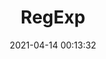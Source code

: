 ---
title: RegExp
date: 2021-04-14 00:13:32
permalink: /pages/bbfd9b/
categories:
  - 前端博文
  - javascript基础
  - 数据类型
tags:
  -
---